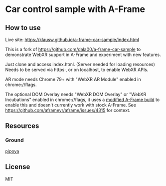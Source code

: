 # Car control sample with A-Frame

## How to use

Live site: https://klausw.github.io/a-frame-car-sample/index.html

This is a fork of https://github.com/dala00/a-frame-car-sample to demonstrate
WebXR support in A-Frame and experiment with new features.

Just clone and access index.html. (Server needed for loading resources)
Needs to be served via https:, or on localhost, to enable WebXR APIs.

AR mode needs Chrome 79+ with "WebXR AR Module" enabled in chrome://flags.

The optional DOM Overlay needs "WebXR DOM Overlay" or "WebXR Incubations"
enabled in chrome://flags, it uses a [modified A-Frame
build](https://github.com/klausw/a-frame-car-sample/commit/4116d9d10eda98214a91586bbb3d581e1ca8c3de)
to enable this and doesn't currently work with stock A-Frame. See
https://github.com/aframevr/aframe/issues/4315 for context.

## Resources

### Ground

[pipoya](https://pipoya.net/sozai/)

## License

MIT

